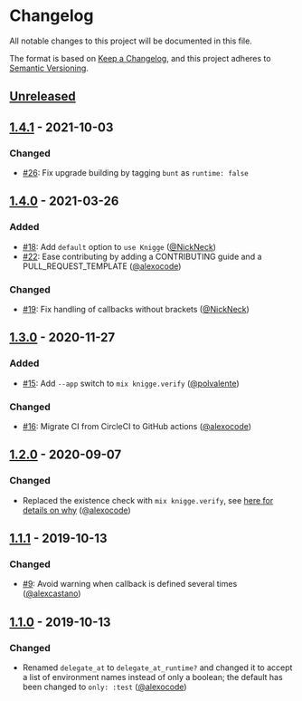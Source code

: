 # Changelog

All notable changes to this project will be documented in this file.

The format is based on [Keep a Changelog](https://keepachangelog.com/en/1.0.0/),
and this project adheres to [Semantic Versioning](https://semver.org/spec/v2.0.0.html).

## [Unreleased]

## [1.4.1] - 2021-10-03

### Changed

- [#26](https://github.com/alexocode/knigge/issues/26): Fix upgrade building by tagging `bunt` as `runtime: false`

## [1.4.0] - 2021-03-26

### Added

- [#18](https://github.com/alexocode/knigge/pull/18): Add `default` option to `use Knigge` ([@NickNeck][])
- [#22](https://github.com/alexocode/knigge/pull/22): Ease contributing by adding a CONTRIBUTING guide and a PULL_REQUEST_TEMPLATE ([@alexocode])

### Changed

- [#19](https://github.com/alexocode/knigge/pull/19): Fix handling of callbacks without brackets ([@NickNeck])

## [1.3.0] - 2020-11-27

### Added

- [#15](https://github.com/alexocode/knigge/pull/15): Add `--app` switch to `mix knigge.verify` ([@polvalente])

### Changed

- [#16](https://github.com/alexocode/knigge/pull/16): Migrate CI from CircleCI to GitHub actions ([@alexocode])


## [1.2.0] - 2020-09-07

### Changed

- Replaced the existence check with `mix knigge.verify`, see [here for details on why](https://hexdocs.pm/knigge/the-existence-check.html) ([@alexocode])

## [1.1.1] - 2019-10-13

### Changed

- [#9](https://github.com/alexocode/knigge/pull/9): Avoid warning when callback is defined several times ([@alexcastano])

## [1.1.0] - 2019-10-13

### Changed

- Renamed `delegate_at` to `delegate_at_runtime?` and changed it to accept a list of environment names instead of only a boolean;
  the default has been changed to `only: :test` ([@alexocode])

[Unreleased]: https://github.com/alexocode/knigge/compare/v1.4.1...main
[1.4.1]: https://github.com/alexocode/knigge/compare/v1.4.0...v1.4.1
[1.4.0]: https://github.com/alexocode/knigge/compare/v1.3.0...v1.4.0
[1.3.0]: https://github.com/alexocode/knigge/compare/v1.2.0...v1.3.0
[1.2.0]: https://github.com/alexocode/knigge/compare/v1.1.1...v1.2.0
[1.1.1]: https://github.com/alexocode/knigge/compare/v1.1.0...v1.1.1
[1.1.0]: https://github.com/alexocode/knigge/compare/v1.0.4...v1.1.0

[@alexcastano]: https://github.com/alexcastano
[@NickNeck]: https://github.com/NickNeck
[@polvalente]: https://github.com/polvalente
[@alexocode]: https://github.com/alexocode
